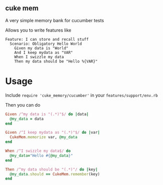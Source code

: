 cuke mem
--------

A very simple memory bank for cucumber tests

Allows you to write features like

```cucumber
Feature: I can store and recall stuff
  Scenario: Obligatory Hello World
    Given my data is "World"
    And I keep mydata as "VAR"
    When I swizzle my data
    Then my data should be "Hello %{VAR}"
```

Usage
=====

Include ```require 'cuke_memory/cucumber'``` in your ```features/support/env.rb```

Then you can do

```ruby
Given /^my data is "(.*)"$/ do |data|
  @my_data = data
end

Given /^I keep mydata as "(.*)"$/ do |var|
  CukeMem.memorize var, @my_data
end

When /^I swizzle my data$/ do
  @my_data="Hello #{@my_data}"
end

Then /^my data should be "(.*)"/ do |key|
  @my_data.should == CukeMem.remember(key)
end
```
